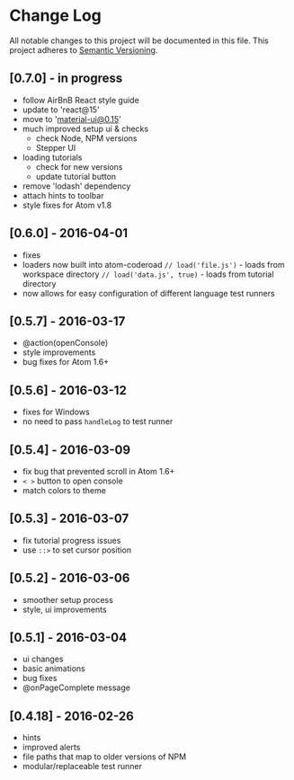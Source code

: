# Change Log
All notable changes to this project will be documented in this file.
This project adheres to [Semantic Versioning](http://semver.org/).

## [0.7.0] - in progress
- follow AirBnB React style guide
- update to 'react@15'
- move to 'material-ui@0.15'
- much improved setup ui & checks
  - check Node, NPM versions
  - Stepper UI
- loading tutorials
  - check for new versions
  - update tutorial button
- remove 'lodash' dependency
- attach hints to toolbar
- style fixes for Atom v1.8

## [0.6.0] - 2016-04-01
- fixes
- loaders now built into atom-coderoad
  `// load('file.js')`        - loads from workspace directory
  `// load('data.js', true)`  - loads from tutorial directory
- now allows for easy configuration of different language test runners

## [0.5.7] - 2016-03-17
- @action(openConsole)
- style improvements
- bug fixes for Atom 1.6+

## [0.5.6] - 2016-03-12
- fixes for Windows
- no need to pass `handleLog` to test runner

## [0.5.4] - 2016-03-09
- fix bug that prevented scroll in Atom 1.6+
- `< >` button to open console
- match colors to theme

## [0.5.3] - 2016-03-07
- fix tutorial progress issues
- use `::>` to set cursor position

## [0.5.2] - 2016-03-06
- smoother setup process
- style, ui improvements

## [0.5.1] - 2016-03-04
- ui changes
- basic animations
- bug fixes
- @onPageComplete message

## [0.4.18] - 2016-02-26
- hints
- improved alerts
- file paths that map to older versions of NPM
- modular/replaceable test runner
